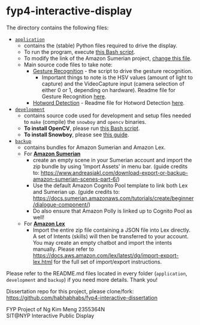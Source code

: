 <!-- This is a Markdown file. Please use a Markdown viewer to optimally view readme (with hyperlinks) -->
# fyp4-interactive-display
The directory contains the following files:
- [`application`](application/)
  - contains the (stable) Python files required to drive the display. 
  - To run the program, execute [this Bash script](application/exec.sh).
  - To modify the link of the Amazon Sumerian project, [change this file](application/sumerian.py).
  - Main source code files to take note:
    - [Gesture Recognition](application/gestrecognition/handrecog_input.py) - the script to drive the gesture recognition. 
      - Important things to note is the HSV values (amount of light to capture) and the VideoCapture input (camera selection of either 0 or 1, depending on hardware). Readme file for Gesture Recognition [here](application/gestrecognition/README.md).
    - [Hotword Detection](application/hotword/voicerecognition.py) - Readme file for Hotword Detection [here](application/hotword/README.md).
- [`development`](development/) 
  - contains source code used for development and setup files needed to `make` (compile) the `snowboy` and `opencv` binaries.
  - **To install OpenCV**, please run [this Bash script](development/gestrecognition/opencv-install.sh).
  - **To install Snowboy**, please see [this guide](development/hotword/install-snowboy/README.md).
- [`backup`](backup/)
  - contains bundles for Amazon Sumerian and Amazon Lex.
  - For [**Amazon Sumerian**](backup/sumerian/FINAL)
    - create an empty scene in your Sumerian account and import the zip bundle by using 'Import Assets' in menu bar. (guide credits to: https://www.andreasjakl.com/download-export-or-backup-amazon-sumerian-scenes-part-6/)
    - Use the default Amazon Cognito Pool template to link both Lex and Sumerian up. (guide credits to: https://docs.sumerian.amazonaws.com/tutorials/create/beginner/dialogue-component/)
    - Do also ensure that Amazon Polly is linked up to Cognito Pool as well!
  - For [**Amazon Lex**](backup/lex/FINAL)
    - Import the entire zip file containing a JSON file into Lex directly. A set of Intents (skills) will then be transferred to your account. You may create an empty chatbot and import the intents manually. Please refer to https://docs.aws.amazon.com/lex/latest/dg/import-export-lex.html for the full set of import/export instructions.

Please refer to the README.md files located in every folder (`application`, `development` and `backup`) if you need more details. Thank you!

Dissertation repo for this project, please clone/fork: https://github.com/habhabhabs/fyp4-interactive-dissertation

FYP Project of Ng Kim Meng 2355364N \
SIT@NYP Interactive Public Display
